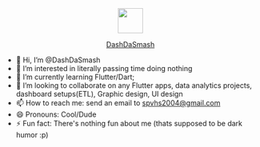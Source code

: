 <center>
    <img src="https://th.bing.com/th/id/OIP.Gfe1Gvt2vu1jniEVJPm3QwHaHa?rs=1&pid=ImgDetMain" width="50" height="50"/>
    <br>
    <p><a href="https://github.com/DashDaSmash">DashDaSmash</a></p>
</center>

- 👋 Hi, I’m @DashDaSmash
- 👀 I’m interested in literally passing time doing nothing
- 🌱 I’m currently learning Flutter/Dart;
- 💞️ I’m looking to collaborate on any Flutter apps, data analytics projects, dashboard setups(ETL), Graphic design, UI design
- 📫 How to reach me: send an email to spvhs2004@gmail.com
- 😄 Pronouns: Cool/Dude
- ⚡ Fun fact: There's nothing fun about me (thats supposed to be dark humor :p)

<!---
DashDaSmash/DashDaSmash is a ✨ special ✨ repository because its `README.md` (this file) appears on your GitHub profile.
You can click the Preview link to take a look at your changes.
--->
